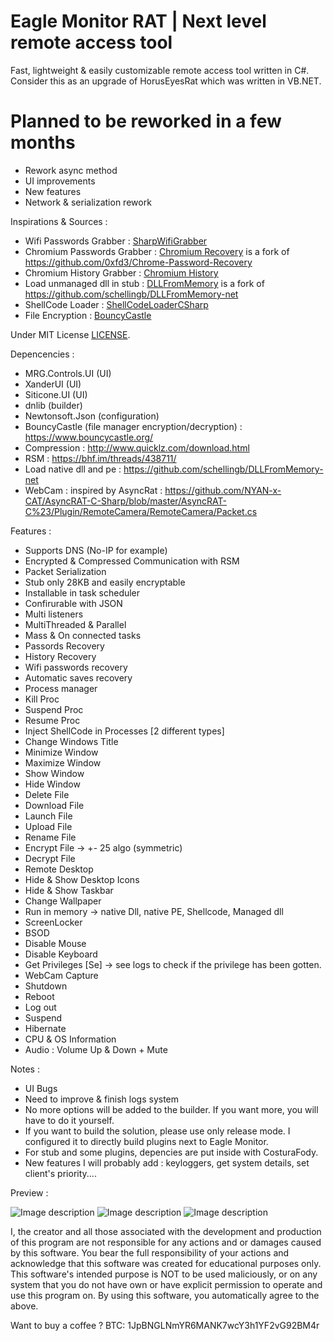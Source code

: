 # Eagle Monitor RAT | Next level remote access tool
Fast, lightweight & easily customizable remote access tool written in C#. Consider this as an upgrade of HorusEyesRat which was written in VB.NET. 

# Planned to be reworked in a few months

* Rework async method
* UI improvements
* New features 
* Network & serialization rework

Inspirations & Sources :

* Wifi Passwords Grabber : [SharpWifiGrabber](https://github.com/r3nhat/SharpWifiGrabber)
* Chromium Passwords Grabber : [Chromium Recovery](https://github.com/arsium/Chrome-Password-Recovery) is a fork of https://github.com/0xfd3/Chrome-Password-Recovery
* Chromium History Grabber : [Chromium History](https://github.com/arsium/ChromeHistory)
* Load unmanaged dll in stub : [DLLFromMemory](https://github.com/arsium/DLLFromMemory-CSharp) is a fork of https://github.com/schellingb/DLLFromMemory-net
* ShellCode Loader : [ShellCodeLoaderCSharp](https://github.com/arsium/ShellCodeLoaderCSharp)
* File Encryption : [BouncyCastle](https://bouncycastle.org/)

Under MIT License [LICENSE](https://github.com/arsium/EagleMonitor/blob/main/LICENSE).

Depencencies : 

* MRG.Controls.UI (UI)
* XanderUI (UI)
* Siticone.UI (UI)
* dnlib (builder)
* Newtonsoft.Json (configuration)
* BouncyCastle (file manager encryption/decryption) : https://www.bouncycastle.org/
* Compression : http://www.quicklz.com/download.html
* RSM : https://bhf.im/threads/438711/
* Load native dll and pe : https://github.com/schellingb/DLLFromMemory-net
* WebCam : inspired by AsyncRat : https://github.com/NYAN-x-CAT/AsyncRAT-C-Sharp/blob/master/AsyncRAT-C%23/Plugin/RemoteCamera/RemoteCamera/Packet.cs

Features :
* Supports DNS (No-IP for example)
* Encrypted & Compressed Communication with RSM
* Packet Serialization
* Stub only 28KB and easily encryptable
* Installable in task scheduler
* Confirurable with JSON
* Multi listeners
* MultiThreaded & Parallel
* Mass & On connected tasks
* Passords Recovery
* History Recovery
* Wifi passwords recovery
* Automatic saves recovery
* Process manager
* Kill Proc
* Suspend Proc
* Resume Proc
* Inject ShellCode in Processes [2 different types]
* Change Windows Title
* Minimize Window
* Maximize Window
* Show Window 
* Hide Window
* Delete File
* Download File
* Launch File
* Upload File
* Rename File
* Encrypt File -> +- 25 algo (symmetric)
* Decrypt File
* Remote Desktop
* Hide & Show Desktop Icons
* Hide & Show Taskbar
* Change Wallpaper
* Run in memory -> native Dll, native PE, Shellcode, Managed dll
* ScreenLocker
* BSOD
* Disable Mouse
* Disable Keyboard
* Get Privileges [Se] -> see logs to check if the privilege has been gotten.
* WebCam Capture
* Shutdown
* Reboot
* Log out
* Suspend
* Hibernate
* CPU & OS Information
* Audio : Volume Up & Down + Mute

Notes : 
* UI Bugs
* Need to improve & finish logs system
* No more options will be added to the builder. If you want more, you will have to do it yourself.
* If you want to build the solution, please use only release mode. I configured it to directly build plugins next to Eagle Monitor.
* For stub and some plugins, depencies are put inside with CosturaFody.
* New features I will probably add : keyloggers, get system details, set client's priority....

Preview :

![Image description](https://i.postimg.cc/kgX5YwdT/Capture-d-cran-85.png)
![Image description](https://i.postimg.cc/rsCJ7tdB/Capture-d-cran-83.png)
![Image description](https://i.postimg.cc/vHbXfXkb/Capture-d-cran-84.png)


I, the creator and all those associated with the development and production of this program are not responsible for any actions and or damages caused by this software. You bear the full responsibility of your actions and acknowledge that this software was created for educational purposes only. This software's intended purpose is NOT to be used maliciously, or on any system that you do not have own or have explicit permission to operate and use this program on. By using this software, you automatically agree to the above.

Want to buy a coffee ? BTC: 1JpBNGLNmYR6MANK7wcY3h1YF2vG92BM4r
